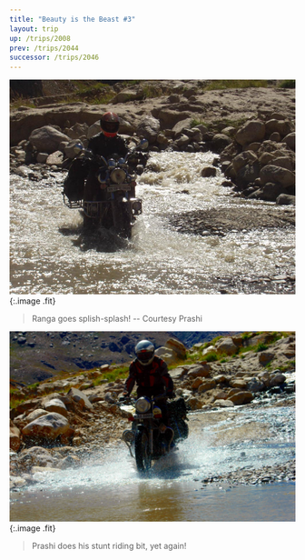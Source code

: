 ```yaml
---
title: "Beauty is the Beast #3"
layout: trip
up: /trips/2008
prev: /trips/2044
successor: /trips/2046
---
```


![P2010105.JPG](/images/photos/P2010105.JPG 'P2010105.JPG'){:.image .fit}

>  Ranga goes splish-splash! -- Courtesy Prashi             

![DSC_0260.jpg](/images/photos/DSC_0260.jpg 'DSC_0260.jpg'){:.image .fit}


>  Prashi does his stunt riding bit, yet again!             


